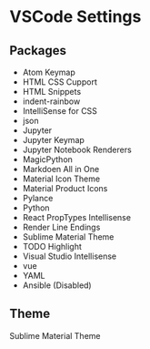 # VSCode Settings #
## Packages ##
-   Atom Keymap
-   HTML CSS Cupport
-   HTML Snippets
-   indent-rainbow
-   IntelliSense for CSS
-   json
-   Jupyter
-   Jupyter Keymap
-   Jupyter Notebook Renderers
-   MagicPython
-   Markdoen All in One
-   Material Icon Theme
-   Material Product Icons
-   Pylance
-   Python
-   React PropTypes Intellisense
-   Render Line Endings
-   Sublime Material Theme
-   TODO Highlight
-   Visual Studio Intellisense
-   vue
-   YAML
-   Ansible (Disabled)

## Theme ##
Sublime Material Theme

